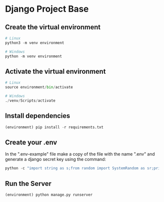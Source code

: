 # Django Project Base

## Create the virtual environment
```python
# Linux
python3 -m venv environment

# Windows
python -m venv environment
```

## Activate the virtual environment
```python
# Linux
source environment/bin/activate

# Windows
./venv/Scripts/activate
```

## Install dependencies
```python
(environment) pip install -r requirements.txt 
```

## Create your .env
In the ".env-example" file make a copy of the file with the name ".env" and generate a django secret key using the command:
```python
python -c "import string as s;from random import SystemRandom as sr;print(''.join(sr().choices(s.ascii_letters + s.punctuation, k=64)))"
```

## Run the Server
```python
(environment) python manage.py runserver
```